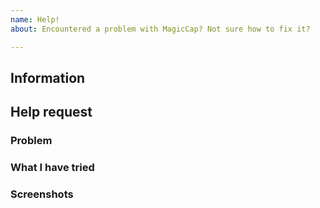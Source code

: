 ```yaml
---
name: Help!
about: Encountered a problem with MagicCap? Not sure how to fix it?

---
```


<!-- Don't write inside the arrows as they will be hidden when you post your issue.

Want faster support? Feel free tp join our Discord server to get help sooner:
https://discord.gg/gz52jPR

If you're happy to wait (or you were sent here from Discord), read on:

1.  Fill out the template.
      This will help us understand what problem you've encountered and help us
      find a solution.

2.  Delete this line and all above lines before posting your issue! -->

## Information
<!-- Replace this with the full output of `Preferences > About > Debug Information` in MagicCap -->

## Help request

### Problem
<!-- What problem did you encounter? -->

### What I have tried
<!-- What have you tried so far? -->

### Screenshots
<!-- If relevant, include any screenshots here. -->
